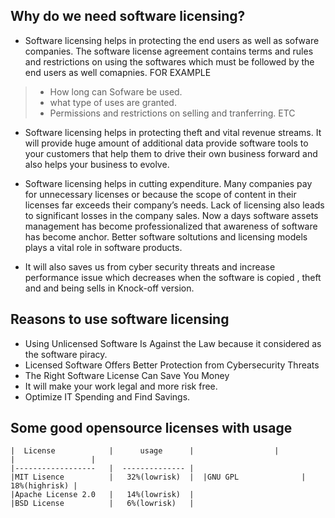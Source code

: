 ## Why do we need software licensing?

- Software licensing helps in protecting the end users as well as sofware companies. The software license agreement contains terms and rules and restrictions on using the softwares which must be followed by the end users as well comapnies. FOR EXAMPLE
>- How long can Sofware be used.
>- what type of uses are granted.
>- Permissions and restrictions on selling and tranferring. ETC 

- Software licensing helps in protecting theft and vital revenue streams. It will provide huge amount of additional data provide software tools to your customers that help them to drive their own business forward and also helps your business to evolve.

- Software licensing helps in cutting expenditure. Many companies pay for unnecessary licenses or because the scope of content in their licenses far exceeds their company’s needs. Lack of licensing also leads to significant losses in the company sales. Now a days software assets management has become professionalized that awareness of software  has become anchor. Better software soltutions and licensing models plays a vital role in software products. 

- It will also saves us from cyber security threats and increase performance issue which decreases when the software is copied , theft and and being sells in Knock-off version.


## Reasons to use software licensing

- Using Unlicensed Software Is Against the Law because it considered as the software piracy.
- Licensed Software Offers Better Protection from Cybersecurity Threats 
- The Right Software License Can Save You Money
- It will make your work legal and more risk free. 
- Optimize IT Spending and Find Savings.

## Some good opensource licenses with usage 

    |  License            |      usage      |                  |                     |                 |                                   
    |------------------   |  -------------- |
    |MIT Lisence          |   32%(lowrisk)  |  |GNU GPL              |   18%(highrisk) |
    |Apache License 2.0   |   14%(lowrisk)  | 
    |BSD License          |   6%(lowrisk)   |


 
